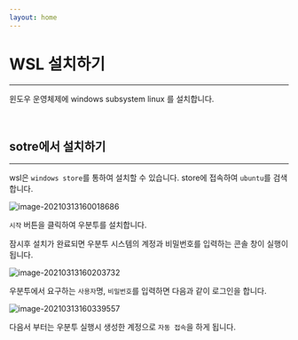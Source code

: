 ```yaml
---
layout: home
---
```


# WSL 설치하기
---
윈도우 운영체제에 windows subsystem linux 를 설치합니다. 

<br>

## sotre에서 설치하기
---
wsl은 `windows store`를 통하여 설치할 수 있습니다. store에 접속하여 `ubuntu`를 검색합니다.  



![image-20210313160018686](D:\jinydev\linux\src\wsl\setup\img\image-20210313160018686.png)



`시작` 버튼을 클릭하여 우분투를 설치합니다.  

잠시후 설치가 완료되면 우분투 시스템의 계정과 비밀번호를 입력하는 콘솔 창이 실행이 됩니다.  



![image-20210313160203732](D:\jinydev\linux\src\wsl\setup\img\image-20210313160203732.png)



우분투에서 요구하는 `사용자`명, `비밀번호`를 입력하면 다음과 같이 로그인을 합니다.



![image-20210313160339557](D:\jinydev\linux\src\wsl\setup\img\image-20210313160339557.png)



다음서 부터는 우분투 실행시 생성한 계정으로 `자동 접속`을 하게 됩니다. 



